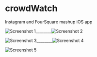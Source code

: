 crowdWatch
==========

Instagram and FourSquare mashup iOS app

![Screenshot 1](https://github.com/litso/crowdWatch/raw/master/screenshots/iphone1.PNG)________![Screenshot 2](https://github.com/litso/crowdWatch/raw/master/screenshots/iphone2.PNG)

![Screenshot 3](https://github.com/litso/crowdWatch/raw/master/screenshots/iphone3.PNG)________![Screenshot 4](https://github.com/litso/crowdWatch/raw/master/screenshots/iphone4.PNG)

![Screenshot 5](https://github.com/litso/crowdWatch/raw/master/screenshots/ipad1.png)
